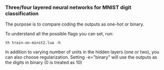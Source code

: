 ### Three/four layered neural networks for MNIST digit classification

The purpose is to compare coding the outputs as one-hot or binary. 

To understand all the possible flags you can set, run:

``
th train-on-minst2.lua -h
``

In addition to varying number of units in the hidden layers (one or two), you
can also choose regularization. Setting -e="binary" will use the outputs as the
digits in binary (0 is treated as 10)
